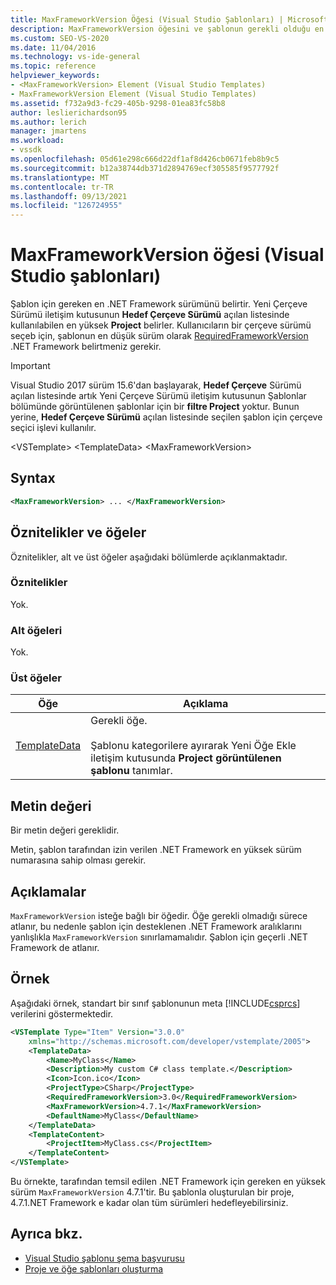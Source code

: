 ```yaml
---
title: MaxFrameworkVersion Öğesi (Visual Studio Şablonları) | Microsoft Docs
description: MaxFrameworkVersion öğesini ve şablonun gerekli olduğu en yüksek .NET Framework nasıl belirtir hakkında bilgi edinebilirsiniz.
ms.custom: SEO-VS-2020
ms.date: 11/04/2016
ms.technology: vs-ide-general
ms.topic: reference
helpviewer_keywords:
- <MaxFrameworkVersion> Element (Visual Studio Templates)
- MaxFrameworkVersion Element (Visual Studio Templates)
ms.assetid: f732a9d3-fc29-405b-9298-01ea83fc58b8
author: leslierichardson95
ms.author: lerich
manager: jmartens
ms.workload:
- vssdk
ms.openlocfilehash: 05d61e298c666d22df1af8d426cb0671feb8b9c5
ms.sourcegitcommit: b12a38744db371d2894769ecf305585f9577792f
ms.translationtype: MT
ms.contentlocale: tr-TR
ms.lasthandoff: 09/13/2021
ms.locfileid: "126724955"
---
```

# <a name="maxframeworkversion-element-visual-studio-templates"></a>MaxFrameworkVersion öğesi (Visual Studio şablonları)

Şablon için gereken en .NET Framework sürümünü belirtir. Yeni Çerçeve Sürümü iletişim kutusunun **Hedef Çerçeve Sürümü** açılan listesinde kullanılabilen en yüksek **Project** belirler. Kullanıcıların bir çerçeve sürümü seçeb için, şablonun en düşük sürüm olarak [RequiredFrameworkVersion](../extensibility/requiredframeworkversion-element-visual-studio-templates.md) .NET Framework belirtmeniz gerekir.

> [!IMPORTANT]
> Visual Studio 2017 sürüm 15.6'dan başlayarak, **Hedef Çerçeve** Sürümü açılan listesinde artık Yeni  Çerçeve Sürümü iletişim kutusunun Şablonlar bölümünde görüntülenen şablonlar için bir **filtre Project** yoktur. Bunun yerine, **Hedef Çerçeve Sürümü** açılan listesinde seçilen şablon için çerçeve seçici işlevi kullanılır.

 \<VSTemplate> \<TemplateData>
 \<MaxFrameworkVersion>

## <a name="syntax"></a>Syntax

```xml
<MaxFrameworkVersion> ... </MaxFrameworkVersion>
```

## <a name="attributes-and-elements"></a>Öznitelikler ve öğeler
 Öznitelikler, alt ve üst öğeler aşağıdaki bölümlerde açıklanmaktadır.

### <a name="attributes"></a>Öznitelikler
 Yok.

### <a name="child-elements"></a>Alt öğeleri
 Yok.

### <a name="parent-elements"></a>Üst öğeler

|Öğe|Açıklama|
|-------------|-----------------|
|[TemplateData](../extensibility/templatedata-element-visual-studio-templates.md)|Gerekli öğe.<br /><br /> Şablonu kategorilere ayırarak Yeni Öğe Ekle iletişim kutusunda **Project** **görüntülenen şablonu** tanımlar.|

## <a name="text-value"></a>Metin değeri
 Bir metin değeri gereklidir.

 Metin, şablon tarafından izin verilen .NET Framework en yüksek sürüm numarasına sahip olması gerekir.

## <a name="remarks"></a>Açıklamalar

`MaxFrameworkVersion` isteğe bağlı bir öğedir. Öğe gerekli olmadığı sürece atlanır, bu nedenle şablon için desteklenen .NET Framework aralıklarını yanlışlıkla `MaxFrameworkVersion` sınırlamamalıdır. Şablon için geçerli .NET Framework de atlanır.

## <a name="example"></a>Örnek

Aşağıdaki örnek, standart bir sınıf şablonunun meta [!INCLUDE[csprcs](../data-tools/includes/csprcs_md.md)] verilerini göstermektedir.

```xml
<VSTemplate Type="Item" Version="3.0.0"
    xmlns="http://schemas.microsoft.com/developer/vstemplate/2005">
    <TemplateData>
        <Name>MyClass</Name>
        <Description>My custom C# class template.</Description>
        <Icon>Icon.ico</Icon>
        <ProjectType>CSharp</ProjectType>
        <RequiredFrameworkVersion>3.0</RequiredFrameworkVersion>
        <MaxFrameworkVersion>4.7.1</MaxFrameworkVersion>
        <DefaultName>MyClass</DefaultName>
    </TemplateData>
    <TemplateContent>
        <ProjectItem>MyClass.cs</ProjectItem>
    </TemplateContent>
</VSTemplate>
```

Bu örnekte, tarafından temsil edilen .NET Framework için gereken en yüksek sürüm `MaxFrameworkVersion` 4.7.1'tir. Bu şablonla oluşturulan bir proje, 4.7.1.NET Framework e kadar olan tüm sürümleri hedefleyebilirsiniz.

## <a name="see-also"></a>Ayrıca bkz.

- [Visual Studio şablonu şema başvurusu](../extensibility/visual-studio-template-schema-reference.md)
- [Proje ve öğe şablonları oluşturma](../ide/creating-project-and-item-templates.md)
